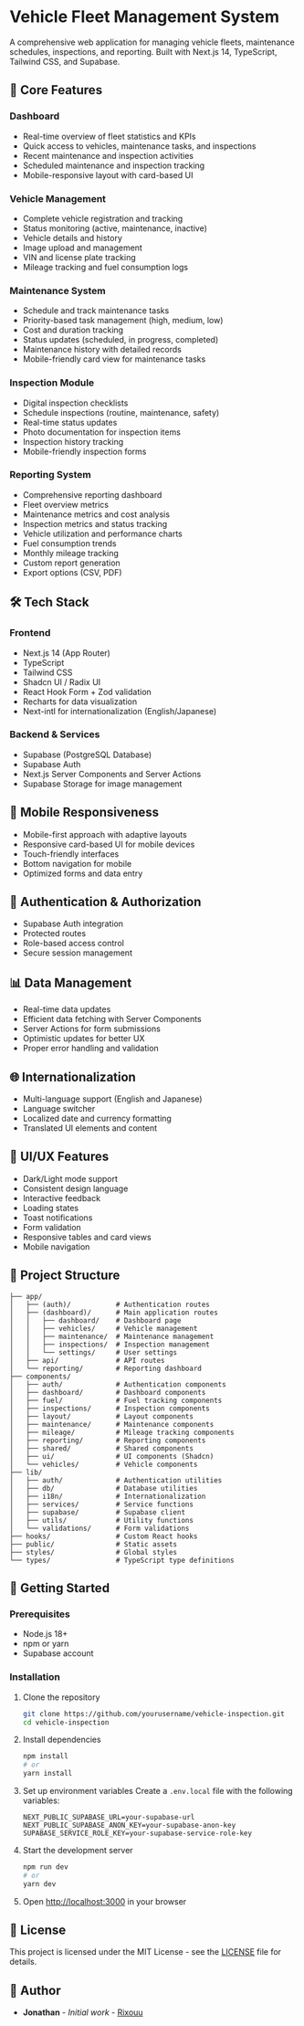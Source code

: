 # Vehicle Fleet Management System

A comprehensive web application for managing vehicle fleets, maintenance schedules, inspections, and reporting. Built with Next.js 14, TypeScript, Tailwind CSS, and Supabase.

## 🚀 Core Features

### Dashboard

- Real-time overview of fleet statistics and KPIs
- Quick access to vehicles, maintenance tasks, and inspections
- Recent maintenance and inspection activities
- Scheduled maintenance and inspection tracking
- Mobile-responsive layout with card-based UI

### Vehicle Management

- Complete vehicle registration and tracking
- Status monitoring (active, maintenance, inactive)
- Vehicle details and history
- Image upload and management
- VIN and license plate tracking
- Mileage tracking and fuel consumption logs

### Maintenance System

- Schedule and track maintenance tasks
- Priority-based task management (high, medium, low)
- Cost and duration tracking
- Status updates (scheduled, in progress, completed)
- Maintenance history with detailed records
- Mobile-friendly card view for maintenance tasks

### Inspection Module

- Digital inspection checklists
- Schedule inspections (routine, maintenance, safety)
- Real-time status updates
- Photo documentation for inspection items
- Inspection history tracking
- Mobile-friendly inspection forms

### Reporting System

- Comprehensive reporting dashboard
- Fleet overview metrics
- Maintenance metrics and cost analysis
- Inspection metrics and status tracking
- Vehicle utilization and performance charts
- Fuel consumption trends
- Monthly mileage tracking
- Custom report generation
- Export options (CSV, PDF)

## 🛠 Tech Stack

### Frontend

- Next.js 14 (App Router)
- TypeScript
- Tailwind CSS
- Shadcn UI / Radix UI
- React Hook Form + Zod validation
- Recharts for data visualization
- Next-intl for internationalization (English/Japanese)

### Backend & Services

- Supabase (PostgreSQL Database)
- Supabase Auth
- Next.js Server Components and Server Actions
- Supabase Storage for image management

## 📱 Mobile Responsiveness

- Mobile-first approach with adaptive layouts
- Responsive card-based UI for mobile devices
- Touch-friendly interfaces
- Bottom navigation for mobile
- Optimized forms and data entry

## 🔐 Authentication & Authorization

- Supabase Auth integration
- Protected routes
- Role-based access control
- Secure session management

## 📊 Data Management

- Real-time data updates
- Efficient data fetching with Server Components
- Server Actions for form submissions
- Optimistic updates for better UX
- Proper error handling and validation

## 🌐 Internationalization

- Multi-language support (English and Japanese)
- Language switcher
- Localized date and currency formatting
- Translated UI elements and content

## 🎨 UI/UX Features

- Dark/Light mode support
- Consistent design language
- Interactive feedback
- Loading states
- Toast notifications
- Form validation
- Responsive tables and card views
- Mobile navigation

## 📁 Project Structure

```
├── app/
│   ├── (auth)/           # Authentication routes
│   ├── (dashboard)/      # Main application routes
│   │   ├── dashboard/    # Dashboard page
│   │   ├── vehicles/     # Vehicle management
│   │   ├── maintenance/  # Maintenance management
│   │   ├── inspections/  # Inspection management
│   │   └── settings/     # User settings
│   ├── api/              # API routes
│   └── reporting/        # Reporting dashboard
├── components/
│   ├── auth/             # Authentication components
│   ├── dashboard/        # Dashboard components
│   ├── fuel/             # Fuel tracking components
│   ├── inspections/      # Inspection components
│   ├── layout/           # Layout components
│   ├── maintenance/      # Maintenance components
│   ├── mileage/          # Mileage tracking components
│   ├── reporting/        # Reporting components
│   ├── shared/           # Shared components
│   ├── ui/               # UI components (Shadcn)
│   └── vehicles/         # Vehicle components
├── lib/
│   ├── auth/             # Authentication utilities
│   ├── db/               # Database utilities
│   ├── i18n/             # Internationalization
│   ├── services/         # Service functions
│   ├── supabase/         # Supabase client
│   ├── utils/            # Utility functions
│   └── validations/      # Form validations
├── hooks/                # Custom React hooks
├── public/               # Static assets
├── styles/               # Global styles
└── types/                # TypeScript type definitions
```

## 🚀 Getting Started

### Prerequisites

- Node.js 18+
- npm or yarn
- Supabase account

### Installation

1. Clone the repository
   ```bash
   git clone https://github.com/yourusername/vehicle-inspection.git
   cd vehicle-inspection
   ```

2. Install dependencies
   ```bash
   npm install
   # or
   yarn install
   ```

3. Set up environment variables
   Create a `.env.local` file with the following variables:
   ```
   NEXT_PUBLIC_SUPABASE_URL=your-supabase-url
   NEXT_PUBLIC_SUPABASE_ANON_KEY=your-supabase-anon-key
   SUPABASE_SERVICE_ROLE_KEY=your-supabase-service-role-key
   ```

4. Start the development server
   ```bash
   npm run dev
   # or
   yarn dev
   ```

5. Open [http://localhost:3000](http://localhost:3000) in your browser

## 📝 License

This project is licensed under the MIT License - see the [LICENSE](LICENSE) file for details.

## 👥 Author

- **Jonathan** - *Initial work* - [Rixouu](https://github.com/Rixouu)